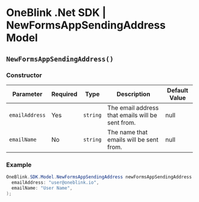 # OneBlink .Net SDK | NewFormsAppSendingAddress Model

## `NewFormsAppSendingAddress()`

### Constructor

| Parameter      | Required | Type     | Description                                      | Default Value |
| -------------- | -------- | -------- | ------------------------------------------------ | ------------- |
| `emailAddress` | Yes      | `string` | The email address that emails will be sent from. | null          |
| `emailName`    | No       | `string` | The name that emails will be sent from.          | null          |

### Example

```c#
OneBlink.SDK.Model.NewFormsAppSendingAddress newFormsAppSendingAddress = new OneBlink.SDK.Model.NewFormsAppSendingAddress(
  emailAddress: "user@oneblink.io",
  emailName: "User Name",
);

```
